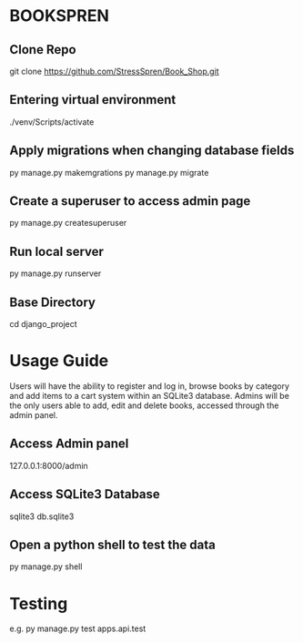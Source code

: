 # BOOKSPREN 

## Clone Repo
git clone https://github.com/StressSpren/Book_Shop.git

## Entering virtual environment
./venv/Scripts/activate

## Apply migrations when changing database fields
py manage.py makemgrations 
py manage.py migrate

## Create a superuser to access admin page
py manage.py createsuperuser

## Run local server 
py manage.py runserver

## Base Directory
cd django_project


# Usage Guide
Users will have the ability to register and log in, browse books by category and add items to a cart system within an SQLite3 database. Admins will be the only users able to add, edit and delete books, accessed through the admin panel.

## Access Admin panel
127.0.0.1:8000/admin 

## Access SQLite3 Database 
sqlite3 db.sqlite3

## Open a python shell to test the data
py manage.py shell

# Testing

e.g. py manage.py test apps.api.test


